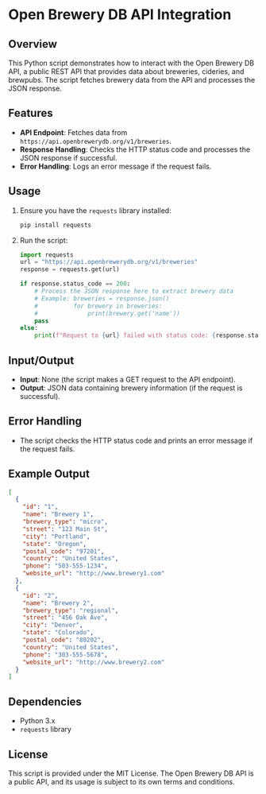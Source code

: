 # Open Brewery DB API Integration

## Overview
This Python script demonstrates how to interact with the Open Brewery DB API, a public REST API that provides data about breweries, cideries, and brewpubs. The script fetches brewery data from the API and processes the JSON response.

## Features
- **API Endpoint**: Fetches data from `https://api.openbrewerydb.org/v1/breweries`.
- **Response Handling**: Checks the HTTP status code and processes the JSON response if successful.
- **Error Handling**: Logs an error message if the request fails.

## Usage
1. Ensure you have the `requests` library installed:
   ```bash
   pip install requests
   ```
2. Run the script:
   ```python
   import requests
   url = "https://api.openbrewerydb.org/v1/breweries"
   response = requests.get(url)

   if response.status_code == 200:
       # Process the JSON response here to extract brewery data
       # Example: breweries = response.json()
       #          for brewery in breweries:
       #              print(brewery.get('name'))
       pass
   else:
       print(f"Request to {url} failed with status code: {response.status_code}")
   ```

## Input/Output
- **Input**: None (the script makes a GET request to the API endpoint).
- **Output**: JSON data containing brewery information (if the request is successful).

## Error Handling
- The script checks the HTTP status code and prints an error message if the request fails.

## Example Output
```json
[
  {
    "id": "1",
    "name": "Brewery 1",
    "brewery_type": "micro",
    "street": "123 Main St",
    "city": "Portland",
    "state": "Oregon",
    "postal_code": "97201",
    "country": "United States",
    "phone": "503-555-1234",
    "website_url": "http://www.brewery1.com"
  },
  {
    "id": "2",
    "name": "Brewery 2",
    "brewery_type": "regional",
    "street": "456 Oak Ave",
    "city": "Denver",
    "state": "Colorado",
    "postal_code": "80202",
    "country": "United States",
    "phone": "303-555-5678",
    "website_url": "http://www.brewery2.com"
  }
]
```

## Dependencies
- Python 3.x
- `requests` library

## License
This script is provided under the MIT License. The Open Brewery DB API is a public API, and its usage is subject to its own terms and conditions.